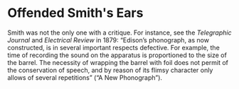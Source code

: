 # Offended Smith's Ears 

Smith was not the only one with a critique. For instance, see the <i>Telegraphic Journal</i> and <i>Electrical Review</i> in 1879: “Edison’s phonograph, as now constructed, is in several important respects defective. For example, the time of recording the sound on the apparatus is proportioned to the size of the barrel. The necessity of wrapping the barrel with foil does not permit of the conservation of speech, and by reason of its flimsy character only allows of several repetitions” (“A New Phonograph”).